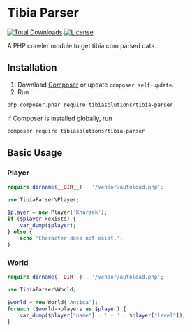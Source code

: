 # Tibia Parser

[![Total Downloads](https://img.shields.io/packagist/dt/tibiasolutions/tibia-parser.svg?style=flat-square)](https://packagist.org/packages/tibiasolutions/tibia-parser)
[![License](https://img.shields.io/packagist/l/tibiasolutions/tibia-parser.svg?style=flat-square)](https://packagist.org/packages/tibiasolutions/tibia-parser)

A PHP crawler module to get tibia.com parsed data.  

## Installation

1. Download [Composer](http://getcomposer.org/doc/00-intro.md) or update `composer self-update`.
2. Run
```bash
php composer.phar require tibiasolutions/tibia-parser
```

If Composer is installed globally, run
```bash
composer require tibiasolutions/tibia-parser
```

## Basic Usage

### Player
```php
require dirname(__DIR__) . '/vendor/autoload.php';

use TibiaParser\Player;

$player = new Player('Kharsek');
if ($player->exists) {
	var_dump($player);
} else {
	echo 'Character does not exist.';
}
```

### World
```php
require dirname(__DIR__) . '/vendor/autoload.php';

use TibiaParser\World;

$world = new World('Antica');
foreach ($world->players as $player) {
	var_dump($player["name"] . ' - ' . $player["level"]);
}
```
